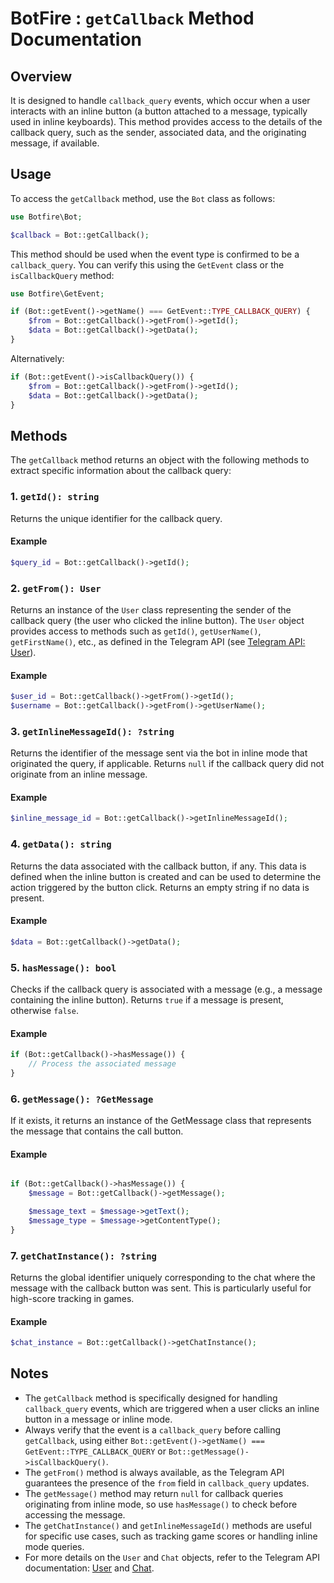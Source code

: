 # BotFire : `getCallback` Method Documentation

## Overview
It is designed to handle `callback_query` events, which occur when a user interacts with an inline button (a button attached to a message, typically used in inline keyboards). This method provides access to the details of the callback query, such as the sender, associated data, and the originating message, if available.

## Usage
To access the `getCallback` method, use the `Bot` class as follows:

```php
use Botfire\Bot;

$callback = Bot::getCallback();
```

This method should be used when the event type is confirmed to be a `callback_query`. You can verify this using the `GetEvent` class or the `isCallbackQuery` method:

```php
use Botfire\GetEvent;

if (Bot::getEvent()->getName() === GetEvent::TYPE_CALLBACK_QUERY) {
    $from = Bot::getCallback()->getFrom()->getId();
    $data = Bot::getCallback()->getData();
}
```

Alternatively:

```php
if (Bot::getEvent()->isCallbackQuery()) {
    $from = Bot::getCallback()->getFrom()->getId();
    $data = Bot::getCallback()->getData();
}
```

## Methods
The `getCallback` method returns an object with the following methods to extract specific information about the callback query:

### 1. `getId(): string`
Returns the unique identifier for the callback query.

#### Example
```php
$query_id = Bot::getCallback()->getId();
```

### 2. `getFrom(): User`
Returns an instance of the `User` class representing the sender of the callback query (the user who clicked the inline button). The `User` object provides access to methods such as `getId()`, `getUserName()`, `getFirstName()`, etc., as defined in the Telegram API (see [Telegram API: User](https://core.telegram.org/bots/api#user)).

#### Example
```php
$user_id = Bot::getCallback()->getFrom()->getId();
$username = Bot::getCallback()->getFrom()->getUserName();
```

### 3. `getInlineMessageId(): ?string`
Returns the identifier of the message sent via the bot in inline mode that originated the query, if applicable. Returns `null` if the callback query did not originate from an inline message.

#### Example
```php
$inline_message_id = Bot::getCallback()->getInlineMessageId();
```

### 4. `getData(): string`
Returns the data associated with the callback button, if any. This data is defined when the inline button is created and can be used to determine the action triggered by the button click. Returns an empty string if no data is present.

#### Example
```php
$data = Bot::getCallback()->getData();
```

### 5. `hasMessage(): bool`
Checks if the callback query is associated with a message (e.g., a message containing the inline button). Returns `true` if a message is present, otherwise `false`.

#### Example
```php
if (Bot::getCallback()->hasMessage()) {
    // Process the associated message
}
```

### 6. `getMessage(): ?GetMessage`
If it exists, it returns an instance of the GetMessage class that represents the message that contains the call button.

#### Example
```php

if (Bot::getCallback()->hasMessage()) {
    $message = Bot::getCallback()->getMessage();

    $message_text = $message->getText();
    $message_type = $message->getContentType();
}

```

### 7. `getChatInstance(): ?string`
Returns the global identifier uniquely corresponding to the chat where the message with the callback button was sent. This is particularly useful for high-score tracking in games.

#### Example
```php
$chat_instance = Bot::getCallback()->getChatInstance();
```


## Notes
- The `getCallback` method is specifically designed for handling `callback_query` events, which are triggered when a user clicks an inline button in a message or inline mode.
- Always verify that the event is a `callback_query` before calling `getCallback`, using either `Bot::getEvent()->getName() === GetEvent::TYPE_CALLBACK_QUERY` or `Bot::getMessage()->isCallbackQuery()`.
- The `getFrom()` method is always available, as the Telegram API guarantees the presence of the `from` field in `callback_query` updates.
- The `getMessage()` method may return `null` for callback queries originating from inline mode, so use `hasMessage()` to check before accessing the message.
- The `getChatInstance()` and `getInlineMessageId()` methods are useful for specific use cases, such as tracking game scores or handling inline mode queries.
- For more details on the `User` and `Chat` objects, refer to the Telegram API documentation: [User](https://core.telegram.org/bots/api#user) and [Chat](https://core.telegram.org/bots/api#chat).